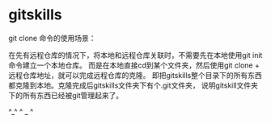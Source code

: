 # gitskills
git clone 命令的使用场景：

在先有远程仓库的情况下，将本地和远程仓库关联时，不需要先在本地使用git init命令建立一个本地仓库。
而是在本地直接cd到某个文件夹，然后使用git clone + 远程仓库地址，就可以完成远程仓库的克隆。
即把gitskills整个目录下的所有东西都克隆到本地。克隆完成后gitskills文件夹下有个.git文件夹，
说明gitskill文件夹下的所有东西已经被git管理起来了。

 ^_^	^ _ ^ 
